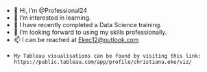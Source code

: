 - 👋 Hi, I’m @Professional24
- 👀 I’m interested in learning.
- 🌱 I have recently completed a Data Science training.
- 💞️ I’m looking forward to using my skills professionally.
- 📫 I can be reached at Ekec12@outlook.com
-     My Tableau visualisations can be found by visiting this link: https://public.tableau.com/app/profile/christiana.eke/viz/

<!---
Professional24/Professional24 is a ✨ special ✨ repository because its `README.md` (this file) appears on your GitHub profile.
You can click the Preview link to take a look at your changes.
--->
